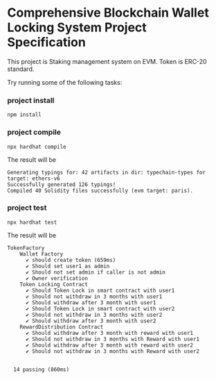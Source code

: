 # Comprehensive Blockchain Wallet Locking System Project Specification

This project is Staking management system on EVM.
Token is ERC-20 standard.

Try running some of the following tasks:

### project install

```shell
npm install
```
### project compile

```shell
npx hardhat compile
```
The result will be
```shell
Generating typings for: 42 artifacts in dir: typechain-types for target: ethers-v6
Successfully generated 126 typings!
Compiled 40 Solidity files successfully (evm target: paris).
```
### project test

```shell
npx hardhat test
```

The result will be 

```shell
TokenFactory
    Wallet Factory
      ✔ should create token (659ms)
      ✔ Should set user1 as admin
      ✔ Should not set admin if caller is not admin
      ✔ Owner verification
    Token Locking Contract
      ✔ Should Token Lock in smart contract with user1
      ✔ Should not withdraw in 3 months with user1
      ✔ Should withdraw after 3 month with user1
      ✔ Should Token Lock in smart contract with user2
      ✔ Should not withdraw in 3 months with user2
      ✔ Should withdraw after 3 month with user2
    RewardDistribution Contract
      ✔ Should withdraw after 3 month with reward with user1
      ✔ Should not withdraw in 3 months with Reward with user1
      ✔ Should withdraw after 3 month with reward with user2
      ✔ Should not withdraw in 3 months with Reward with user2


  14 passing (860ms)
```
